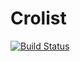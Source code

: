 # Crolist
[![Build Status](https://travis-ci.org/CrazyGoatStudio/Crolist.svg?branch=master)](https://travis-ci.org/CrazyGoatStudio/Crolist)
